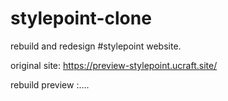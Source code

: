 # stylepoint-clone
rebuild and redesign #stylepoint website.

original site: https://preview-stylepoint.ucraft.site/

rebuild preview :....
